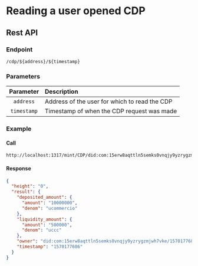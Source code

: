 # Reading a user opened CDP

## Rest API
### Endpoint     
```
/cdp/${address}/${timestamp}
```

### Parameters
| Parameter | Description |
| :-------: | :---------- | 
| `address` | Address of the user for which to read the CDP |
| `timestamp`| Timestamp of when the CDP request was made |

### Example 
#### Call
```
http://localhost:1317/mint/CDP/did:com:15erw8aqttln5semks0vnqjy9yzrygzmjwh7vke/1570177686
```
#### Response
```json
{
  "height": "0",
  "result": {
    "deposited_amount": {
      "amount": "10000000",
      "denom": "ucommercio"
    },
    "liquidity_amount": {
      "amount": "500000",
      "denom": "uccc"
    },
    "owner": "did:com:15erw8aqttln5semks0vnqjy9yzrygzmjwh7vke/1570177686",
    "timestamp": "1570177686"
  }
}
```
